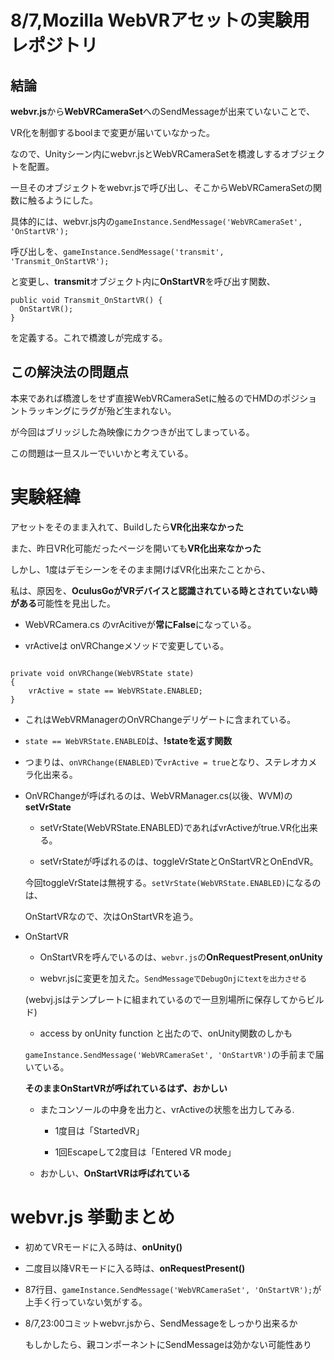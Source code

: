 # 8/7,Mozilla WebVRアセットの実験用レポジトリ
## 結論

**webvr.js**から**WebVRCameraSet**へのSendMessageが出来ていないことで、

VR化を制御するboolまで変更が届いていなかった。

なので、Unityシーン内にwebvr.jsとWebVRCameraSetを橋渡しするオブジェクトを配置。

一旦そのオブジェクトをwebvr.jsで呼び出し、そこからWebVRCameraSetの関数に触るようにした。

具体的には、webvr.js内の`gameInstance.SendMessage('WebVRCameraSet', 'OnStartVR');`

呼び出しを、`gameInstance.SendMessage('transmit', 'Transmit_OnStartVR');`

と変更し、**transmit**オブジェクト内に**OnStartVR**を呼び出す関数、

```
public void Transmit_OnStartVR() {
  OnStartVR();
}
```

を定義する。これで橋渡しが完成する。

## この解決法の問題点

本来であれば橋渡しをせず直接WebVRCameraSetに触るのでHMDのポジショントラッキングにラグが殆ど生まれない。

が今回はブリッジした為映像にカクつきが出てしまっている。

この問題は一旦スルーでいいかと考えている。


# 実験経緯

アセットをそのまま入れて、Buildしたら**VR化出来なかった**

また、昨日VR化可能だったページを開いても**VR化出来なかった**

しかし、1度はデモシーンをそのまま開けばVR化出来たことから、

私は、原因を、**OculusGoがVRデバイスと認識されている時とされていない時がある**可能性を見出した。


- WebVRCamera.cs のvrAcitiveが**常にFalse**になっている。

- vrActiveは onVRChangeメソッドで変更している。

```

private void onVRChange(WebVRState state)
{
    vrActive = state == WebVRState.ENABLED;
}

```

- これはWebVRManagerのOnVRChangeデリゲートに含まれている。

- `state == WebVRState.ENABLED`は、**!stateを返す関数**

- つまりは、`onVRChange(ENABLED)`で`vrActive = true`となり、ステレオカメラ化出来る。

- OnVRChangeが呼ばれるのは、WebVRManager.cs(以後、WVM)の**setVrState**

  - setVrState(WebVRState.ENABLED)であればvrActiveがtrue.VR化出来る。

  - setVrStateが呼ばれるのは、toggleVrStateとOnStartVRとOnEndVR。

  今回toggleVrStateは無視する。`setVrState(WebVRState.ENABLED)`になるのは、

  OnStartVRなので、次はOnStartVRを追う。

- OnStartVR

  - OnStartVRを呼んでいるのは、`webvr.js`の**OnRequestPresent**,**onUnity**

  - webvr.jsに変更を加えた。`SendMessageでDebugOnjにtextを出力させる`

  (webvj.jsはテンプレートに組まれているので一旦別場所に保存してからビルド)

  - access by onUnity function と出たので、onUnity関数のしかも

  `gameInstance.SendMessage('WebVRCameraSet', 'OnStartVR')`の手前まで届いている。

  **そのままOnStartVRが呼ばれているはず、おかしい**

  - またコンソールの中身を出力と、vrActiveの状態を出力してみる.

    - 1度目は「StartedVR」

    - 1回Escapeして2度目は「Entered VR mode」

  - おかしい、**OnStartVRは呼ばれている**

# webvr.js 挙動まとめ

- 初めてVRモードに入る時は、**onUnity()**

- 二度目以降VRモードに入る時は、**onRequestPresent()**

- 87行目、`gameInstance.SendMessage('WebVRCameraSet', 'OnStartVR');`が上手く行っていない気がする。

- 8/7,23:00コミットwebvr.jsから、SendMessageをしっかり出来るか

  もしかしたら、親コンポーネントにSendMessageは効かない可能性あり
